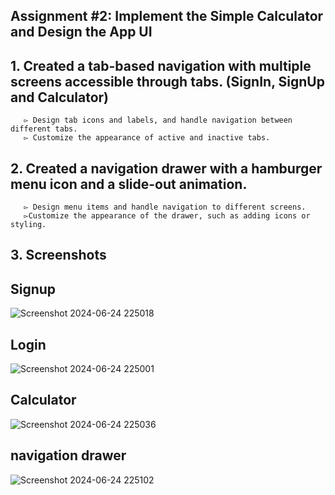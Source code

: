 ## Assignment #2: Implement the Simple Calculator and Design the App UI

## 1. Created a tab-based navigation with multiple screens accessible through tabs. (SignIn, SignUp and Calculator) 
       ▻ Design tab icons and labels, and handle navigation between different tabs.
       ▻ Customize the appearance of active and inactive tabs.
## 2. Created a navigation drawer with a hamburger menu icon and a slide-out animation.
       ▻ Design menu items and handle navigation to different screens.
       ▻Customize the appearance of the drawer, such as adding icons or styling.

## 3. Screenshots
## Signup<br>
![Screenshot 2024-06-24 225018](https://github.com/r-e-d-ant/calculator_signin_signup_24300/assets/66163130/a023df2e-24a0-48b6-8ea3-8474ae1c249e)

## Login<br>
![Screenshot 2024-06-24 225001](https://github.com/r-e-d-ant/calculator_signin_signup_24300/assets/66163130/baa11584-1156-40fd-b817-601f7fc545c0)

## Calculator<br>
![Screenshot 2024-06-24 225036](https://github.com/r-e-d-ant/calculator_signin_signup_24300/assets/66163130/d935f8b4-6302-48ba-a1e1-17e7845092e8)

## navigation drawer<br>
![Screenshot 2024-06-24 225102](https://github.com/r-e-d-ant/calculator_signin_signup_24300/assets/66163130/a090db3e-22c2-4159-9e43-686173beccbf)
